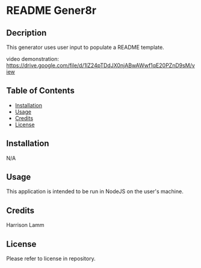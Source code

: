# README Gener8r

## Decription

This generator uses user input to populate a README template.

video demonstration: https://drive.google.com/file/d/1lZ24pTDdJX0njABwAWwf1qE20PZnD9sM/view 

## Table of Contents

- [Installation](#installation)
- [Usage](#usage)
- [Credits](#credits)
- [License](#license)

## Installation

N/A

## Usage

This application is intended to be run in NodeJS on the user's machine.

## Credits
    
Harrison Lamm

## License

Please refer to license in repository.